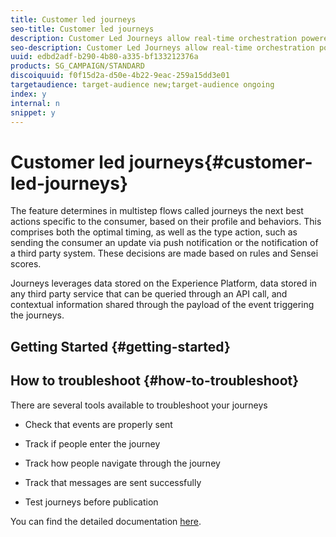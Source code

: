 ```yaml
---
title: Customer led journeys
seo-title: Customer led journeys
description: Customer Led Journeys allow real-time orchestration powered by contextual data from events, information from the Adobe Experience Platform, or data from third-party solutions. 
seo-description: Customer Led Journeys allow real-time orchestration powered by contextual data from events, information from the Adobe Experience Platform, or data from third-party API services.  Actions in these individualized triggered journeys currently include Email, Push Messaging, and SMS. You can also add custom actions if you're using a third-party system to send your messages. 
uuid: edbd2adf-b290-4b80-a335-bf133212376a
products: SG_CAMPAIGN/STANDARD
discoiquuid: f0f15d2a-d50e-4b22-9eac-259a15dd3e01
targetaudience: target-audience new;target-audience ongoing
index: y
internal: n
snippet: y
---
```


# Customer led journeys{#customer-led-journeys}

The feature determines in multistep flows called journeys the next best actions specific to the consumer, based on their profile and behaviors. This comprises both the optimal timing, as well as the type action, such as sending the consumer an update via push notification or the notification of a third party system. These decisions are made based on rules and Sensei scores.

Journeys leverages data stored on the Experience Platform, data stored in any third party service that can be queried through an API call, and contextual information shared through the payload of the event triggering the journeys.

## Getting Started {#getting-started}

## How to troubleshoot {#how-to-troubleshoot}

There are several tools available to troubleshoot your journeys

* Check that events are properly sent

* Track if people enter the journey
* Track how people navigate through the journey
* Track that messages are sent successfully
* Test journeys before publication

You can find the detailed documentation [here](https://docs.adobe.com/content/help/en/campaign/prerelease/journeys/troubleshooting.html).

<!--
<related-links>
<a href="https://docs.adobe.com/content/help/en/campaign/prerelease/journeys/intro.html" target="_blank">Journeys - documentation</a>
</related-links>
-->

